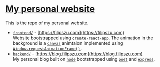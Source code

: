# [My personal website](https://filipszu.com)

This is the repo of my personal website.

* [`frontend/`](frontend) - [https://filipszu.com](https://filipszu.com)  
Website bootstrapped using [`create-react-app`](https://github.com/facebook/create-react-app). The animation in the background is a [`canvas`](https://developer.mozilla.org/en-US/docs/Web/HTML/Element/canvas) animtaion implemented using [`Window.requestAnimationFrame()`](https://developer.mozilla.org/en-US/docs/Web/API/window/requestAnimationFrame).
* [`backend/`](backend) - [https://blog.filipszu.com](https://blog.filipszu.com)  
My personal blog built on [`node`](https://nodejs.org) bootstrapped using [`poet`](https://github.com/jsantell/poet) and [`express`](https://expressjs.com/).

